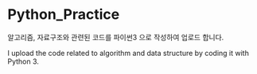# Python_Practice
알고리즘, 자료구조와 관련된 코드를 파이썬3 으로 작성하여 업로드 합니다. 

I upload the code related to algorithm and data structure by coding it with Python 3.

